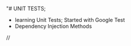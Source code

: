 "# UNIT TESTS; 
- learning Unit Tests; Started with Google Test 
- Dependency Injection Methods

//

